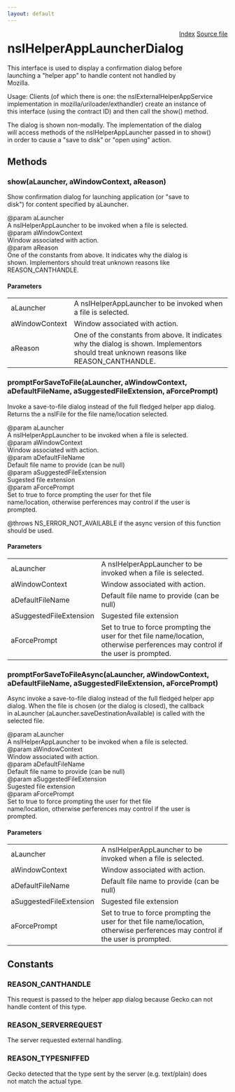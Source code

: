 ```yaml
---
layout: default
---
```

<div class='links' style='float:right'><a href="../index.html">Index</a>
<a href="http://dxr.mozilla.org/mozilla-central/source/uriloader/exthandler/nsIHelperAppLauncherDialog.idl">Source file</a>
</div>

# nsIHelperAppLauncherDialog #
  
This interface is used to display a confirmation dialog before  
launching a "helper app" to handle content not handled by  
Mozilla.  
  
Usage:  Clients (of which there is one: the nsIExternalHelperAppService  
implementation in mozilla/uriloader/exthandler) create an instance of  
this interface (using the contract ID) and then call the show() method.  
  
The dialog is shown non-modally.  The implementation of the dialog  
will access methods of the nsIHelperAppLauncher passed in to show()  
in order to cause a "save to disk" or "open using" action.  
  

## Methods ##

### show(aLauncher, aWindowContext, aReason) ###
  
Show confirmation dialog for launching application (or "save to  
disk") for content specified by aLauncher.  
  
@param aLauncher  
       A nsIHelperAppLauncher to be invoked when a file is selected.  
@param aWindowContext  
       Window associated with action.  
@param aReason  
       One of the constants from above. It indicates why the dialog is  
       shown. Implementors should treat unknown reasons like  
       REASON_CANTHANDLE.  
  

#### Parameters ####

<table>

<tr>
<td>aLauncher</td>
<td>       A nsIHelperAppLauncher to be invoked when a file is selected.  
</td>
</tr>

<tr>
<td>aWindowContext</td>
<td>       Window associated with action.  
</td>
</tr>

<tr>
<td>aReason</td>
<td>       One of the constants from above. It indicates why the dialog is  
       shown. Implementors should treat unknown reasons like  
       REASON_CANTHANDLE.  
</td>
</tr>

</table>

### promptForSaveToFile(aLauncher, aWindowContext, aDefaultFileName, aSuggestedFileExtension, aForcePrompt) ###
  
Invoke a save-to-file dialog instead of the full fledged helper app dialog.  
Returns the a nsIFile for the file name/location selected.  
  
@param aLauncher  
       A nsIHelperAppLauncher to be invoked when a file is selected.  
@param aWindowContext  
       Window associated with action.  
@param aDefaultFileName  
       Default file name to provide (can be null)  
@param aSuggestedFileExtension  
       Sugested file extension  
@param aForcePrompt  
       Set to true to force prompting the user for thet file  
       name/location, otherwise perferences may control if the user is  
       prompted.  
  
@throws NS_ERROR_NOT_AVAILABLE if the async version of this function  
                               should be used.  
  

#### Parameters ####

<table>

<tr>
<td>aLauncher</td>
<td>       A nsIHelperAppLauncher to be invoked when a file is selected.  
</td>
</tr>

<tr>
<td>aWindowContext</td>
<td>       Window associated with action.  
</td>
</tr>

<tr>
<td>aDefaultFileName</td>
<td>       Default file name to provide (can be null)  
</td>
</tr>

<tr>
<td>aSuggestedFileExtension</td>
<td>       Sugested file extension  
</td>
</tr>

<tr>
<td>aForcePrompt</td>
<td>       Set to true to force prompting the user for thet file  
       name/location, otherwise perferences may control if the user is  
       prompted.  
</td>
</tr>

</table>

### promptForSaveToFileAsync(aLauncher, aWindowContext, aDefaultFileName, aSuggestedFileExtension, aForcePrompt) ###
  
Async invoke a save-to-file dialog instead of the full fledged helper app  
dialog. When the file is chosen (or the dialog is closed), the callback  
in aLauncher (aLauncher.saveDestinationAvailable) is called with the  
selected file.  
  
@param aLauncher  
       A nsIHelperAppLauncher to be invoked when a file is selected.  
@param aWindowContext  
       Window associated with action.  
@param aDefaultFileName  
       Default file name to provide (can be null)  
@param aSuggestedFileExtension  
       Sugested file extension  
@param aForcePrompt  
       Set to true to force prompting the user for thet file  
       name/location, otherwise perferences may control if the user is  
       prompted.  
  

#### Parameters ####

<table>

<tr>
<td>aLauncher</td>
<td>       A nsIHelperAppLauncher to be invoked when a file is selected.  
</td>
</tr>

<tr>
<td>aWindowContext</td>
<td>       Window associated with action.  
</td>
</tr>

<tr>
<td>aDefaultFileName</td>
<td>       Default file name to provide (can be null)  
</td>
</tr>

<tr>
<td>aSuggestedFileExtension</td>
<td>       Sugested file extension  
</td>
</tr>

<tr>
<td>aForcePrompt</td>
<td>       Set to true to force prompting the user for thet file  
       name/location, otherwise perferences may control if the user is  
       prompted.  
</td>
</tr>

</table>

## Constants ##

### REASON_CANTHANDLE ###
  
This request is passed to the helper app dialog because Gecko can not  
handle content of this type.  
  

### REASON_SERVERREQUEST ###
  
The server requested external handling.  
  

### REASON_TYPESNIFFED ###
  
Gecko detected that the type sent by the server (e.g. text/plain) does  
not match the actual type.  
  
